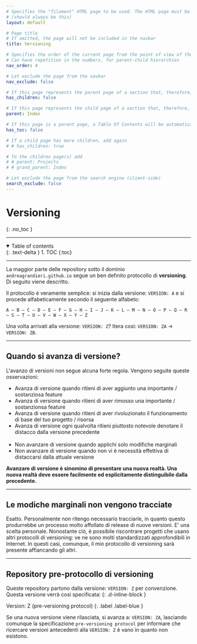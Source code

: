 ```yaml
---
# Specifies the "filament" HTML page to be used. The HTML page must be located in the "_layouts" folder.
# (should always be this)
layout: default

# Page title
# If omitted, the page will not be included in the navbar
title: Versioning

# Specifies the order of the current page from the point of view of the navbar
# Can have repetition in the numbers, for parent-child hierarchies
nav_order: 4

# Let exclude the page from the navbar
nav_exclude: false

# If this page represents the parent page of a section that, therefore, has children, specify it in the following way
has_children: false

# If this page represents the child page of a section that, therefore, has ONE parent page, specify it in the following way
parent: Index

# If this page is a parent page, a Table Of Contents will be automatically generated containing all related child pages. Use the option below to disable this functionality.
has_toc: false

# If a child page has more children, add again
# # has_children: true

# To the children page(s) add
# # parent: Projects
# # grand_parent: Index

# Let exclude the page from the search engine (client-side)
search_exclude: false
---
```


# Versioning
{: .no_toc }

---

<!-- Table of contents -->
<details open markdown="block">
  <summary>
    Table of contents
  </summary>
  {: .text-delta }
1. TOC
{:toc}
</details>

---

La maggior parte delle repository sotto il dominio `andreagrandieri.github.io` segue un ben definito protocollo di __versioning__. Di seguito viene descritto.

Il protocollo è veramente semplice: si inizia dalla versione: `VERSION: A` e si procede alfabeticamente secondo il seguente alfabeto:

```
A – B – C – D – E – F – G – H – I – J – K – L – M – N – O – P – Q – R – S – T – U – V – W – X – Y – Z
```

Una volta arrivati alla versione: `VERSION: Z`? Itera così: `VERSION: ZA` -> `VERSION: ZB`.

---

## Quando si avanza di versione?

L'avanzo di versioni non segue alcuna forte regola. Vengono seguite queste osservazioni:

- Avanza di versione quando ritieni di aver aggiunto una importante / sostanziosa feature
- Avanza di versione quando ritieni di aver rimosso una importante / sostanzionsa feature
- Avanza di versione quando ritieni di aver rivoluzionato il funzionamento di base del tuo progetto / risorsa
- Avanza di versione ogni qualvolta ritieni piuttosto notevole denotare il distacco dalla versione precedente
<br><br>
- Non avanzare di versione quando applichi solo modifiche marginali
- Non avanzare di versione quando non vi è necessità effettiva di distaccarsi dalla attuale versione

__Avanzare di versione è sinomino di presentare una nuova realtà. Una nuova realtà deve essere facilmente ed esplicitamente distinguibile dalla precedente.__

---

## Le modiche marginali non vengono tracciate

Esatto. Personalmente non ritengo necessario tracciarle, in quanto questo produrrebbe un processo molto affollato di release di nuove versioni. E' una scelta personale. Nonostante ciò, è possibile riscontrare progetti che usano altri protocolli di versioning: ve ne sono molti standardizzati approfondibili in Internet. In questi casi, comunque, il mio protocollo di versioning sarà presente affiancando gli altri.

---

## Repository pre-protocollo di versioning

Queste repository partono dalla versione: `VERSION: Z` per convenzione. Questa versione verrà così specificata:
{: .d-inline-block }

Version: Z (pre-versioning protocol)
{: .label .label-blue }

Se una nuova versione viene rilasciata, si avanza a: `VERSION: ZA`, lasciando comunque la specificazione `pre-versioning protocol` per informare che ricercare versioni antecedenti alla `VERSION: Z` è vano in quanto non esistono.
